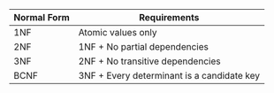 | Normal Form | Requirements                               |
| ----------- | ------------------------------------------ |
| 1NF         | Atomic values only                         |
| 2NF         | 1NF + No partial dependencies              |
| 3NF         | 2NF + No transitive dependencies           |
| BCNF        | 3NF + Every determinant is a candidate key |
